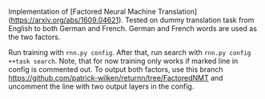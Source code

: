 Implementation of [Factored Neural Machine Translation] (https://arxiv.org/abs/1609.04621).
Tested on dummy translation task from English to both German and French. German and French words are used as the two factors.

Run training with `rnn.py config`. After that, run search with `rnn.py config ++task search`. Note, that for now training only works if marked line in config is commented out. To output both factors, use this branch https://github.com/patrick-wilken/returnn/tree/FactoredNMT and uncomment the line with two output layers in the config.
